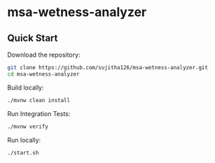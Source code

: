 msa-wetness-analyzer
================================================

Quick Start
-------------------------

Download the repository:


```bash
git clone https://github.com/sujitha126/msa-wetness-analyzer.git
cd msa-wetness-analyzer
```

Build locally:

```bash
./mvnw clean install
```

Run Integration Tests:
```bash
./mvnw verify
```

Run locally:

```bash
./start.sh
```